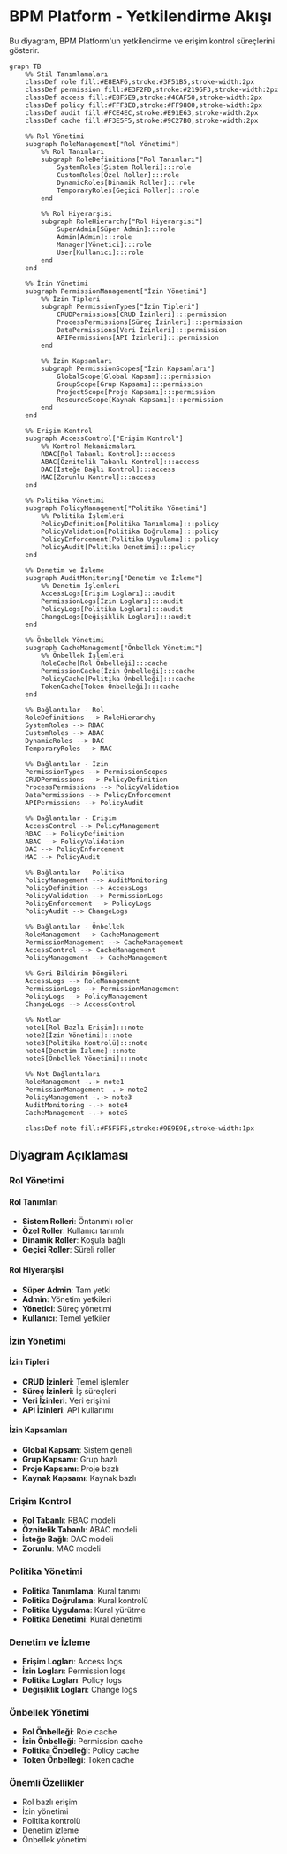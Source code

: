 # BPM Platform - Yetkilendirme Akışı

Bu diyagram, BPM Platform'un yetkilendirme ve erişim kontrol süreçlerini gösterir.

```mermaid
graph TB
    %% Stil Tanımlamaları
    classDef role fill:#E8EAF6,stroke:#3F51B5,stroke-width:2px
    classDef permission fill:#E3F2FD,stroke:#2196F3,stroke-width:2px
    classDef access fill:#E8F5E9,stroke:#4CAF50,stroke-width:2px
    classDef policy fill:#FFF3E0,stroke:#FF9800,stroke-width:2px
    classDef audit fill:#FCE4EC,stroke:#E91E63,stroke-width:2px
    classDef cache fill:#F3E5F5,stroke:#9C27B0,stroke-width:2px

    %% Rol Yönetimi
    subgraph RoleManagement["Rol Yönetimi"]
        %% Rol Tanımları
        subgraph RoleDefinitions["Rol Tanımları"]
            SystemRoles[Sistem Rolleri]:::role
            CustomRoles[Özel Roller]:::role
            DynamicRoles[Dinamik Roller]:::role
            TemporaryRoles[Geçici Roller]:::role
        end

        %% Rol Hiyerarşisi
        subgraph RoleHierarchy["Rol Hiyerarşisi"]
            SuperAdmin[Süper Admin]:::role
            Admin[Admin]:::role
            Manager[Yönetici]:::role
            User[Kullanıcı]:::role
        end
    end

    %% İzin Yönetimi
    subgraph PermissionManagement["İzin Yönetimi"]
        %% İzin Tipleri
        subgraph PermissionTypes["İzin Tipleri"]
            CRUDPermissions[CRUD İzinleri]:::permission
            ProcessPermissions[Süreç İzinleri]:::permission
            DataPermissions[Veri İzinleri]:::permission
            APIPermissions[API İzinleri]:::permission
        end

        %% İzin Kapsamları
        subgraph PermissionScopes["İzin Kapsamları"]
            GlobalScope[Global Kapsam]:::permission
            GroupScope[Grup Kapsamı]:::permission
            ProjectScope[Proje Kapsamı]:::permission
            ResourceScope[Kaynak Kapsamı]:::permission
        end
    end

    %% Erişim Kontrol
    subgraph AccessControl["Erişim Kontrol"]
        %% Kontrol Mekanizmaları
        RBAC[Rol Tabanlı Kontrol]:::access
        ABAC[Öznitelik Tabanlı Kontrol]:::access
        DAC[İsteğe Bağlı Kontrol]:::access
        MAC[Zorunlu Kontrol]:::access
    end

    %% Politika Yönetimi
    subgraph PolicyManagement["Politika Yönetimi"]
        %% Politika İşlemleri
        PolicyDefinition[Politika Tanımlama]:::policy
        PolicyValidation[Politika Doğrulama]:::policy
        PolicyEnforcement[Politika Uygulama]:::policy
        PolicyAudit[Politika Denetimi]:::policy
    end

    %% Denetim ve İzleme
    subgraph AuditMonitoring["Denetim ve İzleme"]
        %% Denetim İşlemleri
        AccessLogs[Erişim Logları]:::audit
        PermissionLogs[İzin Logları]:::audit
        PolicyLogs[Politika Logları]:::audit
        ChangeLogs[Değişiklik Logları]:::audit
    end

    %% Önbellek Yönetimi
    subgraph CacheManagement["Önbellek Yönetimi"]
        %% Önbellek İşlemleri
        RoleCache[Rol Önbelleği]:::cache
        PermissionCache[İzin Önbelleği]:::cache
        PolicyCache[Politika Önbelleği]:::cache
        TokenCache[Token Önbelleği]:::cache
    end

    %% Bağlantılar - Rol
    RoleDefinitions --> RoleHierarchy
    SystemRoles --> RBAC
    CustomRoles --> ABAC
    DynamicRoles --> DAC
    TemporaryRoles --> MAC

    %% Bağlantılar - İzin
    PermissionTypes --> PermissionScopes
    CRUDPermissions --> PolicyDefinition
    ProcessPermissions --> PolicyValidation
    DataPermissions --> PolicyEnforcement
    APIPermissions --> PolicyAudit

    %% Bağlantılar - Erişim
    AccessControl --> PolicyManagement
    RBAC --> PolicyDefinition
    ABAC --> PolicyValidation
    DAC --> PolicyEnforcement
    MAC --> PolicyAudit

    %% Bağlantılar - Politika
    PolicyManagement --> AuditMonitoring
    PolicyDefinition --> AccessLogs
    PolicyValidation --> PermissionLogs
    PolicyEnforcement --> PolicyLogs
    PolicyAudit --> ChangeLogs

    %% Bağlantılar - Önbellek
    RoleManagement --> CacheManagement
    PermissionManagement --> CacheManagement
    AccessControl --> CacheManagement
    PolicyManagement --> CacheManagement

    %% Geri Bildirim Döngüleri
    AccessLogs --> RoleManagement
    PermissionLogs --> PermissionManagement
    PolicyLogs --> PolicyManagement
    ChangeLogs --> AccessControl

    %% Notlar
    note1[Rol Bazlı Erişim]:::note
    note2[İzin Yönetimi]:::note
    note3[Politika Kontrolü]:::note
    note4[Denetim İzleme]:::note
    note5[Önbellek Yönetimi]:::note

    %% Not Bağlantıları
    RoleManagement -.-> note1
    PermissionManagement -.-> note2
    PolicyManagement -.-> note3
    AuditMonitoring -.-> note4
    CacheManagement -.-> note5

    classDef note fill:#F5F5F5,stroke:#9E9E9E,stroke-width:1px
```

## Diyagram Açıklaması

### Rol Yönetimi
#### Rol Tanımları
- **Sistem Rolleri**: Öntanımlı roller
- **Özel Roller**: Kullanıcı tanımlı
- **Dinamik Roller**: Koşula bağlı
- **Geçici Roller**: Süreli roller

#### Rol Hiyerarşisi
- **Süper Admin**: Tam yetki
- **Admin**: Yönetim yetkileri
- **Yönetici**: Süreç yönetimi
- **Kullanıcı**: Temel yetkiler

### İzin Yönetimi
#### İzin Tipleri
- **CRUD İzinleri**: Temel işlemler
- **Süreç İzinleri**: İş süreçleri
- **Veri İzinleri**: Veri erişimi
- **API İzinleri**: API kullanımı

#### İzin Kapsamları
- **Global Kapsam**: Sistem geneli
- **Grup Kapsamı**: Grup bazlı
- **Proje Kapsamı**: Proje bazlı
- **Kaynak Kapsamı**: Kaynak bazlı

### Erişim Kontrol
- **Rol Tabanlı**: RBAC modeli
- **Öznitelik Tabanlı**: ABAC modeli
- **İsteğe Bağlı**: DAC modeli
- **Zorunlu**: MAC modeli

### Politika Yönetimi
- **Politika Tanımlama**: Kural tanımı
- **Politika Doğrulama**: Kural kontrolü
- **Politika Uygulama**: Kural yürütme
- **Politika Denetimi**: Kural denetimi

### Denetim ve İzleme
- **Erişim Logları**: Access logs
- **İzin Logları**: Permission logs
- **Politika Logları**: Policy logs
- **Değişiklik Logları**: Change logs

### Önbellek Yönetimi
- **Rol Önbelleği**: Role cache
- **İzin Önbelleği**: Permission cache
- **Politika Önbelleği**: Policy cache
- **Token Önbelleği**: Token cache

### Önemli Özellikler
- Rol bazlı erişim
- İzin yönetimi
- Politika kontrolü
- Denetim izleme
- Önbellek yönetimi